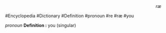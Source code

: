 
<div align="right"><i>ræ</i></div>

#Encyclopedia #Dictionary #Definition #pronoun #re #ræ #you

*pronoun*
**Definition :** you (singular)